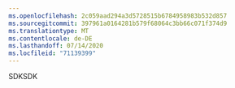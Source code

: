```yaml
---
ms.openlocfilehash: 2c059aad294a3d5728515b6784958983b532d857
ms.sourcegitcommit: 397961a0164281b579f68064c3bb66c071f374d9
ms.translationtype: MT
ms.contentlocale: de-DE
ms.lasthandoff: 07/14/2020
ms.locfileid: "71139399"
---
```

<span data-ttu-id="8315d-101">SDK</span><span class="sxs-lookup"><span data-stu-id="8315d-101">SDK</span></span>